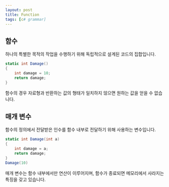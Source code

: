 ```yaml
---
layout: post
title: Function
tags: [c# grammar]
---
```

## 함수

하나의 특별한 목적의 작업을 수행하기 위해 독립적으로 설계된 코드의 집합입니다.

~~~c#
static int Damage()
{
    int damage = 10;
    return damage;
}
~~~

함수의 경우 자료형과 반환하는 값의 형태가 일치하지 않으면
원하는 값을 얻을 수 없습니다.

## 매개 변수

함수의 정의에서 전달받은 인수를 함수 내부로 전달하기
위해 사용하는 변수입니다.

~~~C#
static int Damage(int a)
{
    int damage = a;
    return damage;
}
Damage(10)
~~~

매개 변수는 함수 내부에서만 연산이 이루어지며, 함수가 종료되면 메모리에서 사라지는 특징을 갖고 있습니다.
